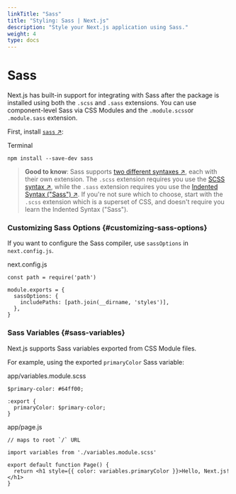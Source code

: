 ```yaml
---
linkTitle: "Sass"
title: "Styling: Sass | Next.js"
description: "Style your Next.js application using Sass."
weight: 4
type: docs
---
```


# Sass

Next.js has built-in support for integrating with Sass after the package is installed using both the `.scss` and `.sass` extensions. You can use component-level Sass via CSS Modules and the `.module.scss`or `.module.sass` extension.

First, install [`sass` ↗](https://github.com/sass/sass):


Terminal
```
npm install --save-dev sass
```

> **Good to know**:
> Sass supports [two different syntaxes ↗](https://sass-lang.com/documentation/syntax), each with their own extension.
> The `.scss` extension requires you use the [SCSS syntax ↗](https://sass-lang.com/documentation/syntax#scss),
> while the `.sass` extension requires you use the [Indented Syntax ("Sass") ↗](https://sass-lang.com/documentation/syntax#the-indented-syntax).
> If you're not sure which to choose, start with the `.scss` extension which is a superset of CSS, and doesn't require you learn the
> Indented Syntax ("Sass").
> 

### Customizing Sass Options {#customizing-sass-options}

If you want to configure the Sass compiler, use `sassOptions` in `next.config.js`.


next.config.js
```
const path = require('path')
 
module.exports = {
  sassOptions: {
    includePaths: [path.join(__dirname, 'styles')],
  },
}
```

### Sass Variables {#sass-variables}

Next.js supports Sass variables exported from CSS Module files.

For example, using the exported `primaryColor` Sass variable:


app/variables.module.scss
```
$primary-color: #64ff00;
 
:export {
  primaryColor: $primary-color;
}
```


app/page.js
```
// maps to root `/` URL
 
import variables from './variables.module.scss'
 
export default function Page() {
  return <h1 style={{ color: variables.primaryColor }}>Hello, Next.js!</h1>
}
```
